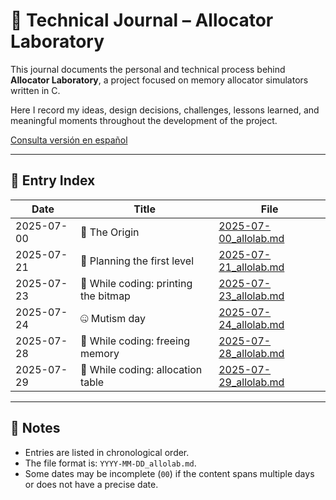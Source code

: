 # 📖 Technical Journal – Allocator Laboratory

This journal documents the personal and technical process behind **Allocator Laboratory**, a project focused on memory allocator simulators written in C.

Here I record my ideas, design decisions, challenges, lessons learned, and meaningful moments throughout the development of the project.

[Consulta versión en español](../es/journal_index.es.md)

---

## 📅 Entry Index

| Date        | Title                             | File                             |
|-------------|-----------------------------------|----------------------------------|
| 2025-07-00  | 🌱 The Origin                     | [2025-07-00_allolab.md](./entries/2025-07-00_allolab.md) |
| 2025-07-21  | 🧱 Planning the first level       | [2025-07-21_allolab.md](./entries/2025-07-21_allolab.md) |
| 2025-07-23  | 🧠 While coding: printing the bitmap | [2025-07-23_allolab.md](./entries/2025-07-23_allolab.md) |
| 2025-07-24  | 🤐 Mutism day | [2025-07-24_allolab.md](./entries/2025-07-24_allolab.md) |
| 2025-07-28  | 🧠 While coding: freeing memory | [2025-07-28_allolab.md](./entries/2025-07-28_allolab.md) |
| 2025-07-29  | 🧠 While coding: allocation table | [2025-07-29_allolab.md](./entries/2025-07-29_allolab.md) |

---

## 🧭 Notes

- Entries are listed in chronological order.
- The file format is: `YYYY-MM-DD_allolab.md`.
- Some dates may be incomplete (`00`) if the content spans multiple days or does not have a precise date.
